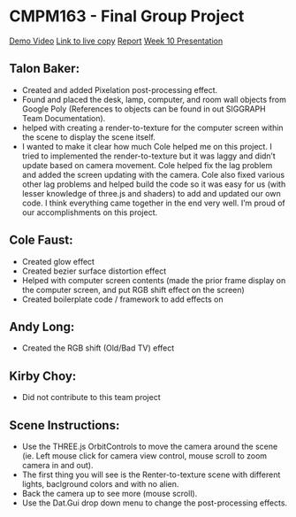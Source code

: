 # CMPM163 - Final Group Project

[Demo Video](https://youtu.be/pzBnruMG-go)
[Link to live copy](https://colecf.github.io/cmpm163/final_project)
[Report](https://github.com/Colecf/CMPM163/blob/master/final_project/report.pdf)
[Week 10 Presentation](https://github.com/Colecf/CMPM163/blob/master/final_project/powerpoint.pptx)

## Talon Baker:
* Created and added Pixelation post-processing effect.
* Found and placed the desk, lamp, computer, and room wall objects from Google Poly (References to objects can be found in out SIGGRAPH Team Documentation).
* helped with creating a render-to-texture for the computer screen within the scene to display the scene itself.
* I wanted to make it clear how much Cole helped me on this project.
I tried to implemented the render-to-texture but it was laggy and didn’t update based on camera movement. Cole helped fix the lag problem and added the screen updating with the camera.
Cole also fixed various other lag problems and helped build the code so it was easy for us (with lesser knowledge of three.js and shaders) to add and updated our own code.
I think everything came together in the end very well. I’m proud of our accomplishments on this project.

## Cole Faust:
* Created glow effect
* Created bezier surface distortion effect
* Helped with computer screen contents (made the prior frame display on the computer screen, and put RGB shift effect on the screen)
* Created boilerplate code / framework to add effects on

## Andy Long:
* Created the RGB shift (Old/Bad TV) effect

## Kirby Choy:
* Did not contribute to this team project

## Scene Instructions:
* Use the THREE.js OrbitControls to move the camera around the scene (ie. Left mouse click for camera view control, mouse scroll to zoom camera in and out).
* The first thing you will see is the Renter-to-texture scene with different lights, baclground colors and with no alien.
* Back the camera up to see more (mouse scroll).
* Use the Dat.Gui drop down menu to change the post-processing effects.
